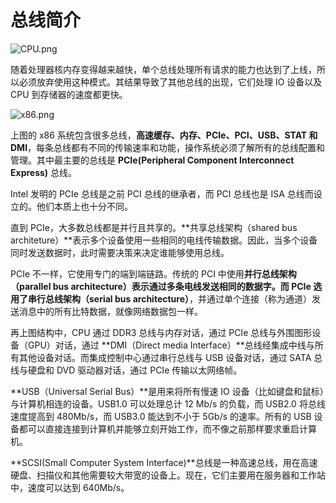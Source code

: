 # 总线简介

![CPU.png](http://www.qxnekoo.cn:8888/images/2020/08/11/CPU.png)

随着处理器核内存变得越来越快，单个总线处理所有请求的能力也达到了上线，所以必须放弃使用这种模式。其结果导致了其他总线的出现，它们处理 IO 设备以及 CPU 到存储器的速度都更快。

![x86.png](http://www.qxnekoo.cn:8888/images/2020/08/25/x86.png)

上图的 x86 系统包含很多总线，**高速缓存、内存、PCle、PCI、USB、STAT 和 DMI**，每条总线都有不同的传输速率和功能，操作系统必须了解所有的总线配置和管理。其中最主要的总线是 **PCIe(Peripheral Component Interconnect Express)** 总线。

Intel 发明的 PCIe 总线是之前 PCI 总线的继承者，而 PCI 总线也是 ISA 总线而设立的。他们本质上也十分不同。

直到 PCIe，大多数总线都是并行且共享的。**共享总线架构（shared bus architeture）**表示多个设备使用一些相同的电线传输数据。因此，当多个设备同时发送数据时，此时需要决策来决定谁能够使用总线。

PCIe 不一样，它使用专门的端到端链路。传统的 PCI 中使用**并行总线架构（parallel bus architecture）**表示通过多条电线发送相同的数据字。而 PCIe 选用了**串行总线架构（serial bus architecture）**，并通过单个连接（称为通道）发送消息中的所有比特数据，就像网络数据包一样。

再上图结构中，CPU 通过 DDR3 总线与内存对话，通过 PCIe 总线与外围图形设备（GPU）对话，通过 **DMI（Direct media Interface）**总线经集成中线与所有其他设备对话。而集成控制中心通过串行总线与 USB 设备对话，通过 SATA 总线与硬盘和 DVD 驱动器对话，通过 PCIe 传输以太网络帧。

**USB（Universal Serial Bus）**是用来将所有慢速 IO 设备（比如键盘和鼠标）与计算机相连的设备。USB1.0 可以处理总计 12 Mb/s 的负载，而 USB2.0 将总线速度提高到 480Mb/s，而 USB3.0 能达到不小于 5Gb/s 的速率。所有的 USB 设备都可以直接连接到计算机并能够立刻开始工作，而不像之前那样要求重启计算机。

**SCSI(Small Computer System Interface)**总线是一种高速总线，用在高速硬盘、扫描仪和其他需要较大带宽的设备上。现在，它们主要用在服务器和工作站中，速度可以达到 640Mb/s。




















